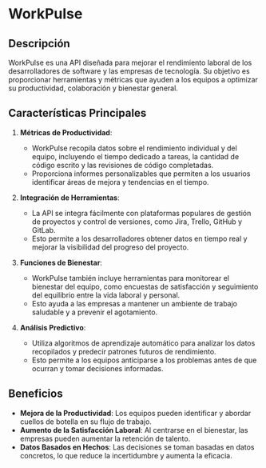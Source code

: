 # WorkPulse

## Descripción
WorkPulse es una API diseñada para mejorar el rendimiento laboral de los desarrolladores de software y las empresas de tecnología. Su objetivo es proporcionar herramientas y métricas que ayuden a los equipos a optimizar su productividad, colaboración y bienestar general.

## Características Principales

1. **Métricas de Productividad**:
   - WorkPulse recopila datos sobre el rendimiento individual y del equipo, incluyendo el tiempo dedicado a tareas, la cantidad de código escrito y las revisiones de código completadas.
   - Proporciona informes personalizables que permiten a los usuarios identificar áreas de mejora y tendencias en el tiempo.

2. **Integración de Herramientas**:
   - La API se integra fácilmente con plataformas populares de gestión de proyectos y control de versiones, como Jira, Trello, GitHub y GitLab.
   - Esto permite a los desarrolladores obtener datos en tiempo real y mejorar la visibilidad del progreso del proyecto.

3. **Funciones de Bienestar**:
   - WorkPulse también incluye herramientas para monitorear el bienestar del equipo, como encuestas de satisfacción y seguimiento del equilibrio entre la vida laboral y personal.
   - Esto ayuda a las empresas a mantener un ambiente de trabajo saludable y a prevenir el agotamiento.

4. **Análisis Predictivo**:
   - Utiliza algoritmos de aprendizaje automático para analizar los datos recopilados y predecir patrones futuros de rendimiento.
   - Esto permite a los equipos anticiparse a los problemas antes de que ocurran y tomar decisiones informadas.

## Beneficios
- **Mejora de la Productividad**: Los equipos pueden identificar y abordar cuellos de botella en su flujo de trabajo.
- **Aumento de la Satisfacción Laboral**: Al centrarse en el bienestar, las empresas pueden aumentar la retención de talento.
- **Datos Basados en Hechos**: Las decisiones se toman basadas en datos concretos, lo que reduce la incertidumbre y aumenta la eficacia.